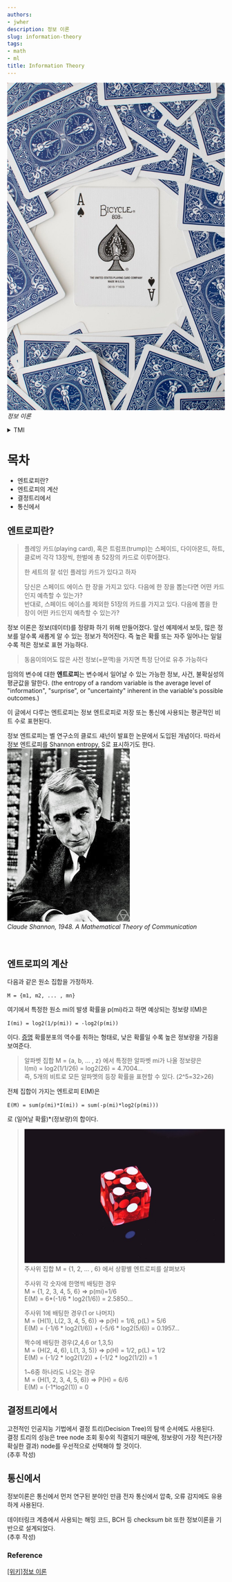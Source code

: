 ```yaml
---
authors:
- jwher
description: 정보 이론
slug: information-theory
tags:
- math
- ml
title: Information Theory
---
```


<!--truncate-->

<!-- image repository: https://raw.githubusercontent.com/JWHer/jwher.github.io/master/_posts/images/ -->
![Alt](https://raw.githubusercontent.com/JWHer/jwher.github.io/master/_posts/images/card.jpg "card")  
*정보 이론*  

<details>
<summary> TMI </summary>
<div markdown="1">

이 글은 이전에 작성한 제 포스트를 재구성했습니다.(~~가장 인기있던 포스트~~)  
네이버에 정보이론을 검색해보니 EBS에서 쉽게 설명한 자료가 있네요.  
[[중2 확률의 계산]정보이론의 아버지, 클로드 섀넌](https://blog.naver.com/ebsmath1/222051905808)
</div>
</details>

# 목차
* 엔트로피란?
* 엔트로피의 계산
* 결정트리에서
* 통신에서

## 엔트로피란?  

> 플레잉 카드(playing card), 혹은 트럼프(trump)는 스페이드, 다이아몬드, 하트, 클로버 각각 13장씩,
> 한벌에 총 52장의 카드로 이루어졌다.  
> 
> 한 세트의 잘 섞인 플레잉 카드가 있다고 하자  
> 
> 당신은 스페이드 에이스 한 장을 가지고 있다. 다음에 한 장을 뽑는다면 어떤 카드인지 예측할 수 있는가?  
> 반대로, 스페이드 에이스를 제외한 51장의 카드를 가지고 있다. 다음에 뽑을 한 장이 어떤 카드인지 예측할 수 있는가?

정보 이론은 정보(데이터)를 정량화 하기 위해 만들어졌다.
앞선 예제에서 보듯, 많은 정보를 알수록 새롭게 알 수 있는 정보가 적어진다.
즉 높은 확률 또는 자주 일어나는 일일수록 적은 정보로 표현 가능하다.
> 동음이의어도 많은 사전 정보(=문맥)을 가지면 특정 단어로 유추 가능하다  

임의의 변수에 대한 **엔트로피**는 변수에서 일어날 수 있는 가능한 정보, 사건, 불확실성의 평균값을 말한다.
(the entropy of a random variable is the average level of "information", "surprise", or "uncertainty" inherent in the variable's possible outcomes.)  

이 글에서 다루는 엔트로피는 정보 엔트로피로 저장 또는 통신에 사용되는 평균적인 비트 수로 표현된다.

<!-- 열역학을 배웠거나, 우주에 관심이 많은 사람은 흔히 엔트로피가 증가한다 -->

정보 엔트로피는 벨 연구소의 클로드 섀넌이 발표한 논문에서 도입된 개념이다.
따라서 정보 엔트로피를 Shannon entropy, S로 표시하기도 한다.  
![Alt](https://raw.githubusercontent.com/JWHer/jwher.github.io/master/_posts/images/information-theory-claudeshannon.jpg "claudeshannon")  
*Claude Shannon, 1948. A Mathematical Theory of Communication*

<br/>

## 엔트로피의 계산

다음과 같은 원소 집합을 가정하자.

    M = {m1, m2, ... , mn}

여기에서 특정한 원소 mi의 발생 확률을 p(mi)라고 하면 예상되는 정보량 I(M)은

    I(mi) = log2(1/p(mi)) = -log2(p(mi))

이다. [증명](https://en.wikipedia.org/wiki/Entropy_(information_theory)#Characterization)  
확률분포의 역수를 취하는 형태로, 낮은 확률일 수록 높은 정보량을 가짐을 보여준다.  

> 알파벳 집합 M = {a, b, ... , z} 에서 특정한 알파벳 mi가 나올 정보량은  
> I(mi) = log2(1/1/26) = log2(26) = 4.7004...  
> 즉, 5개의 비트로 모든 알파멧의 등장 확률을 표현할 수 있다. (2^5=32>26)

전체 집합이 가지는 엔트로피 E(M)은

    E(M) = sum(p(mi)*I(mi)) = sum(-p(mi)*log2(p(mi)))

로 (일어날 확률)*(정보량)의 합이다.

>![Alt](https://raw.githubusercontent.com/JWHer/jwher.github.io/master/_posts/images/dice.jpg "dice")  
> 주사위 집합 M = {1, 2, ... , 6} 에서 상황별 엔트로피를 살펴보자  
> 
> 주사위 각 숫자에 한명씩 배팅한 경우  
>   M = {1, 2, 3, 4, 5, 6} => p(mi)=1/6  
>   E(M) = 6*(-1/6 * log2(1/6)) = 2.5850...
> 
> 주사위 1에 배팅한 경우(1 or 나머지)  
>   M = {H(1), L(2, 3, 4, 5, 6)} => p(H) = 1/6, p(L) = 5/6  
>   E(M) = (-1/6 * log2(1/6)) + (-5/6 * log2(5/6)) = 0.1957...
> 
> 짝수에 배팅한 경우(2,4,6 or 1,3,5)  
>   M = {H(2, 4, 6), L(1, 3, 5)} => p(H) = 1/2, p(L) = 1/2  
>   E(M) = (-1/2 * log2(1/2)) + (-1/2 * log2(1/2)) = 1
> 
> 1~6중 하나라도 나오는 경우  
>   M = {H(1, 2, 3, 4, 5, 6)} => P(H) = 6/6  
>   E(M) = (-1*log2(1)) = 0

## 결정트리에서

고전적인 인공지능 기법에서 결정 트리(Decision Tree)의 탐색 순서에도 사용된다.  
결정 트리의 성능은 tree node 조회 횟수외 직결되기 때문에,
정보량이 가장 적은(가장 확실한 결과) node를 우선적으로 선택해야 할 것이다.  
(추후 작성)

## 통신에서

정보이론은 통신에서 먼저 연구된 분야인 만큼 전자 통신에서 압축, 오류 감지에도 유용하게 사용된다.    

데이터링크 계층에서 사용되는 해밍 코드, BCH 등 checksum bit 또한 정보이론을 기반으로 설계되었다.  
(추후 작성)

<!-- 
해밍 BCH 리드뮬러  
화성탐사선 매리너 9호(mariner9) 리드 뮬러 부호  
공개키 암호화  
https://horizon.kias.re.kr/7937/ 
-->

### Reference  
[[위키]정보 이론](https://ko.wikipedia.org/wiki/%EC%A0%95%EB%B3%B4_%EC%9D%B4%EB%A1%A0)



<!-- update log -->
<!--
본문에 추가할 내용을 적는다.
-->
